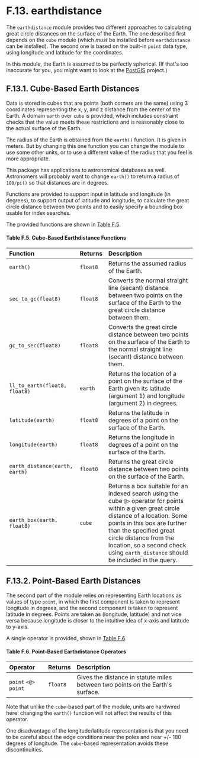 # F.13. earthdistance

The `earthdistance` module provides two different approaches to calculating great circle distances on the surface of the Earth. The one described first depends on the `cube` module \(which _must_ be installed before `earthdistance` can be installed\). The second one is based on the built-in `point` data type, using longitude and latitude for the coordinates.

In this module, the Earth is assumed to be perfectly spherical. \(If that's too inaccurate for you, you might want to look at the [PostGIS](http://postgis.net/) project.\)

## F.13.1. Cube-Based Earth Distances

Data is stored in cubes that are points \(both corners are the same\) using 3 coordinates representing the x, y, and z distance from the center of the Earth. A domain `earth` over `cube` is provided, which includes constraint checks that the value meets these restrictions and is reasonably close to the actual surface of the Earth.

The radius of the Earth is obtained from the `earth()` function. It is given in meters. But by changing this one function you can change the module to use some other units, or to use a different value of the radius that you feel is more appropriate.

This package has applications to astronomical databases as well. Astronomers will probably want to change `earth()` to return a radius of `180/pi()` so that distances are in degrees.

Functions are provided to support input in latitude and longitude \(in degrees\), to support output of latitude and longitude, to calculate the great circle distance between two points and to easily specify a bounding box usable for index searches.

The provided functions are shown in [Table F.5](https://www.postgresql.org/docs/12/earthdistance.html#EARTHDISTANCE-CUBE-FUNCTIONS).

#### **Table F.5. Cube-Based Earthdistance Functions**

| Function | Returns | Description |
| :--- | :--- | :--- |
| `earth()` | `float8` | Returns the assumed radius of the Earth. |
| `sec_to_gc(float8)` | `float8` | Converts the normal straight line \(secant\) distance between two points on the surface of the Earth to the great circle distance between them. |
| `gc_to_sec(float8)` | `float8` | Converts the great circle distance between two points on the surface of the Earth to the normal straight line \(secant\) distance between them. |
| `ll_to_earth(float8, float8)` | `earth` | Returns the location of a point on the surface of the Earth given its latitude \(argument 1\) and longitude \(argument 2\) in degrees. |
| `latitude(earth)` | `float8` | Returns the latitude in degrees of a point on the surface of the Earth. |
| `longitude(earth)` | `float8` | Returns the longitude in degrees of a point on the surface of the Earth. |
| `earth_distance(earth, earth)` | `float8` | Returns the great circle distance between two points on the surface of the Earth. |
| `earth_box(earth, float8)` | `cube` | Returns a box suitable for an indexed search using the cube `@>` operator for points within a given great circle distance of a location. Some points in this box are further than the specified great circle distance from the location, so a second check using `earth_distance` should be included in the query. |

## F.13.2. Point-Based Earth Distances

The second part of the module relies on representing Earth locations as values of type `point`, in which the first component is taken to represent longitude in degrees, and the second component is taken to represent latitude in degrees. Points are taken as \(longitude, latitude\) and not vice versa because longitude is closer to the intuitive idea of x-axis and latitude to y-axis.

A single operator is provided, shown in [Table F.6](https://www.postgresql.org/docs/12/earthdistance.html#EARTHDISTANCE-POINT-OPERATORS).

#### **Table F.6. Point-Based Earthdistance Operators**

| Operator | Returns | Description |
| :--- | :--- | :--- |
| `point` `<@>` `point` | `float8` | Gives the distance in statute miles between two points on the Earth's surface. |

Note that unlike the `cube`-based part of the module, units are hardwired here: changing the `earth()` function will not affect the results of this operator.

One disadvantage of the longitude/latitude representation is that you need to be careful about the edge conditions near the poles and near +/- 180 degrees of longitude. The `cube`-based representation avoids these discontinuities.  


